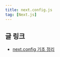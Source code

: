 ```yaml
---
title: next.config.js
tag: [Next.js]
---
```

## 글 링크
- [next.config 기초 정리](https://han-py.tistory.com/503)